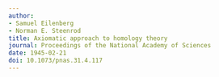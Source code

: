 ```yaml
---
author:
- Samuel Eilenberg
- Norman E. Steenrod
title: Axiomatic approach to homology theory
journal: Proceedings of the National Academy of Sciences
date: 1945-02-21
doi: 10.1073/pnas.31.4.117
---
```


